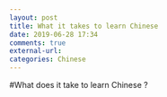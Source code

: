 ```yaml
---
layout: post
title: What it takes to learn Chinese
date: 2019-06-28 17:34
comments: true
external-url:
categories: Chinese
---
```

#What does it take to learn Chinese ?
